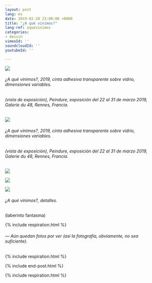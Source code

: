 ```yaml
---
layout: post
lang: es
date: 2019-02-28 23:00:00 +0000
title: "¿A qué vinimos?"
lang-ref: aquevinimos
categories:
- dessin
vimeoId: ''
soundcloudId: ''
youtubeId: ''

---
```

![](/mepierdoparaver/imgs/dsc_1911-fin-up.jpg)

###### _¿A qué vinimos?_, 2019, cinta adhesiva transparente sobre vidrio, dimensiones variables.

###### (vista de exposición), _Peindure_, exposición del 22 al 31 de marzo 2019, Galerie du 48, Rennes, Francia.

![](/mepierdoparaver/imgs/dsc_1910-fin-up.jpg)

###### _¿A qué vinimos?_, 2019, cinta adhesiva transparente sobre vidrio, dimensiones variables.

###### (vista de exposición), _Peindure_, exposición del 22 al 31 de marzo 2019, Galerie du 48, Rennes, Francia.

![](/mepierdoparaver/imgs/dsc_1892-fin-up.jpg)

![](/mepierdoparaver/imgs/dsc_1901-fin-up.jpg)

![](/mepierdoparaver/imgs/dsc_1905-fin-up.jpg)

###### _¿A qué vinimos?_, detalles.

(laberinto fantasma)

{% include respiration.html %}

###### — _Aún quedan fotos por ver (así la fotografía, obviamente, no sea suficiente)._

{% include respiration.html %}

{% include end-post.html %}

{% include respiration.html %}